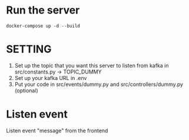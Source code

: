 # Run the server 
```
docker-compose up -d --build
```
# SETTING
1. Set up the topic that you want this server to listen from kafka in src/constants.py -> TOPIC_DUMMY
2. Set up your kafka URL in .env
3. Put your code in src/events/dummy.py and src/controllers/dummy.py (optional)
# Listen event
Listen event "message" from the frontend